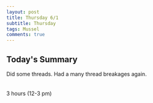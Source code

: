 ```yaml
---
layout: post
title: Thursday 6/1
subtitle: Thursday
tags: Mussel
comments: true
---
```


## Today's Summary
Did some threads. Had a many thread breakages again.  
<br> <br>
3 hours (12-3 pm)
